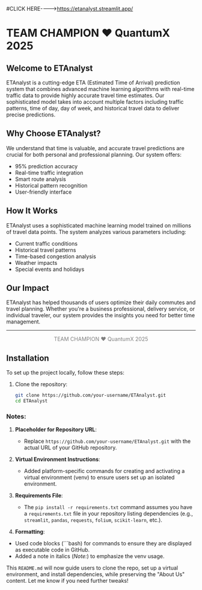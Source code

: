 #CLICK HERE---->https://etanalyst.streamlit.app/
# TEAM CHAMPION ❤ QuantumX 2025

## Welcome to ETAnalyst

ETAnalyst is a cutting-edge ETA (Estimated Time of Arrival) prediction system that combines advanced machine learning algorithms with real-time traffic data to provide highly accurate travel time estimates. Our sophisticated model takes into account multiple factors including traffic patterns, time of day, day of week, and historical travel data to deliver precise predictions.

## Why Choose ETAnalyst?

We understand that time is valuable, and accurate travel predictions are crucial for both personal and professional planning. Our system offers:

- 95% prediction accuracy
- Real-time traffic integration
- Smart route analysis
- Historical pattern recognition
- User-friendly interface

## How It Works

ETAnalyst uses a sophisticated machine learning model trained on millions of travel data points. The system analyzes various parameters including:

- Current traffic conditions
- Historical travel patterns
- Time-based congestion analysis
- Weather impacts
- Special events and holidays

## Our Impact

ETAnalyst has helped thousands of users optimize their daily commutes and travel planning. Whether you're a business professional, delivery service, or individual traveler, our system provides the insights you need for better time management.

---

<p style='text-align:center; color: gray;'>TEAM CHAMPION ❤ QuantumX 2025</p>

## Installation

To set up the project locally, follow these steps:

1. Clone the repository:
   ```bash
   git clone https://github.com/your-username/ETAnalyst.git
   cd ETAnalyst

### Notes:
1. **Placeholder for Repository URL**:
   - Replace `https://github.com/your-username/ETAnalyst.git` with the actual URL of your GitHub repository.

2. **Virtual Environment Instructions**:
   - Added platform-specific commands for creating and activating a virtual environment (venv) to ensure users set up an isolated environment.

3. **Requirements File**:
   - The `pip install -r requirements.txt` command assumes you have a `requirements.txt` file in your repository listing dependencies (e.g., `streamlit`, `pandas`, `requests`, `folium`, `scikit-learn`, etc.).


4. **Formatting**:
- Used code blocks (```bash) for commands to ensure they are displayed as executable code in GitHub.
- Added a note in italics (*Note:*) to emphasize the venv usage.

This `README.md` will now guide users to clone the repo, set up a virtual environment, and install dependencies, while preserving the "About Us" content. Let me know if you need further tweaks!
